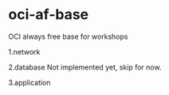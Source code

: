 # oci-af-base
OCI always free base for workshops


1.network

2.database 
Not implemented yet, skip for now. 

3.application 

